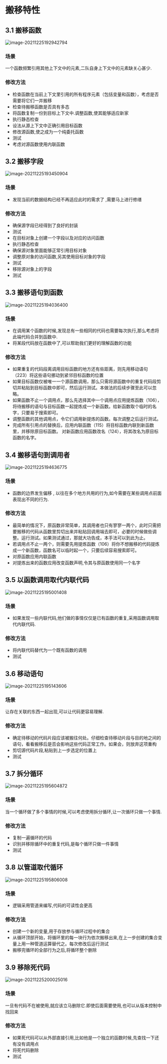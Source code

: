 # 搬移特性



## 3.1 搬移函数

![image-20211225192942794](../../../../resources/read/重构/搬移_1.png)

### 场景

一个函数频繁引用其他上下文中的元素,二队自身上下文中的元素缺关心甚少.

### 修改方法

- 检查函数在当前上下文里引用的所有程序元素（包括变量和函数），考虑是否需要将它们一并搬移
- 检查待搬移函数是否具有多态
- 将函数复制一份到目标上下文中.调整函数,使其能够适应新家
- 执行静态检查
- 设法从源上下文中正确引用目标函数
- 修改源函数,使之成为一个纯委托函数
- 测试
- 考虑对源函数使用内联函数

## 3.2 搬移字段

![image-20211225193450904](../../../../resources/read/重构/搬移_2.png)

### 场景

- 发现当前的数据结构已经不再适应此时的需求了 ,需要马上进行修缮

### 修改方法

- 确保源字段已经得到了良好的封装
- 测试
- 在目标对象上创建一个字段以及对应的访问函数
- 执行静态检查
- 确保源对象里面能够正常引用目标对象
- 调整原对象的访问函数,另其使用目标对象的字段
- 测试
- 移除源对象上的字段
- 测试



## 3.3 搬移语句到函数

![image-20211225194036400](../../../../resources/read/重构/搬移_3.png)

### 场景

- 在调用某个函数的时候,发现总有一些相同的代码也需要每次执行,那么考虑将此端代码合并到函数中.
- 将某段代码放在函数中了,可以帮助我们更好的理解函数的功能

### 修改方法

- 如果重复的代码段离调用目标函数的地方还有些距离，则先用移动语句（223）将这些语句挪动到紧邻目标函数的位置
- 如果目标函数仅被唯一一个源函数调用，那么只需将源函数中的重复代码段剪切并粘贴到目标函数中即可，然后运行测试。本做法的后续步骤至此可以忽略。
- 如果函数不止一个调用点，那么先选择其中一个调用点应用提炼函数（106），将待搬移的语句与目标函数一起提炼成一个新函数。给新函数取个临时的名字，只要易于搜索即可。
- 调整函数的其他调用点，令它们调用新提炼的函数。每次调整之后运行测试。
- 完成所有引用点的替换后，应用内联函数（115）将目标函数内联到新函数里，并移除原目标函数。
  对新函数应用函数改名（124），将其改名为原目标函数的名字。

## 3.4 搬移语句到调用者

![image-20211225194636775](../../../../resources/read/重构/搬移_4.png)

### 场景

- 函数的边界发生偏移 , 以往在多个地方共用的行为,如今需要在某些调用点前面表现出不同的行为.

### 修改方法

- 最简单的情况下，原函数非常简单，其调用者也只有寥寥一两个，此时只需把要搬移的代码从函数里剪切出来并粘贴回调用端去即可，必要的时候做些调整。运行测试。如果测试通过，那就大功告成，本手法可以到此为止。
- 若调用点不止一两个，则需要先用提炼函数（106）将你不想搬移的代码提炼成一个新函数，函数名可以临时起一个，只要后续容易搜索即可。
- 对原函数应用内联函数
- 对提炼出来的函数应用改变函数声明,令其与原函数使用同一个名字

## 3.5 以函数调用取代内联代码

![image-20211225195001408](../../../../resources/read/重构/搬移_5.png)

### 场景

- 如果发现一些内联代码,他们做的事情仅仅是已有函数的重复,采用函数调用取代内联代码.

### 修改方法

- 将内联代码替代为一个既有函数的调用
- 测试



## 3.6 移动语句

![image-20211225195143606](../../../../resources/read/重构/搬移_6.png)

### 场景

让存在关联的东西一起出现,可以让代码更容易理解.

### 修改方法

- 确定待移动的代码片段应该被搬往何处。仔细检查待移动片段与目的地之间的语句，看看搬移后是否会影响这些代码正常工作。如果会，则放弃这项重构
- 剪切源代码片段,粘贴到上一步选定的位置上
- 测试

## 3.7 拆分循环

![image-20211225195604872](../../../../resources/read/重构/搬移_7.png)

### 场景

当一个循环做了多个事情的时候,可以考虑使用拆分循环,让一次循环只做一个事情.

### 修改方法

- 复制一遍循环的代码
- 识别并移除循环中的重复代码,是每个循环只做一件事情
- 测试

## 3.8 以管道取代循环

![image-20211225195806008](../../../../resources/read/重构/搬移_8.png)

### 场景

- 逻辑采用管道来编写,代码的可读性会更高

### 修改方法

- 创建一个新的变量,用于存放参与循环过程中的集合
- 从循环顶部开始，将循环里的每一块行为依次搬移出来,在上一步创建的集合变量上用一种管道运算替代之。每次修改后运行测试
- 搬移完循环的全部行为之后,将循环整个删除

## 3.9 移除死代码

![image-20211225200025016](../../../../resources/read/重构/搬移_9.png)

### 场景

一旦有代码不在被使用,就应该立马删除它.即使后面需要使用,也可以从版本控制中找回来

### 修改方法

- 如果死代码可以从外部直接引用,比如他是一个独立的函数时候,先查找一下还有没有调用点
- 将死代码删除
- 测试
